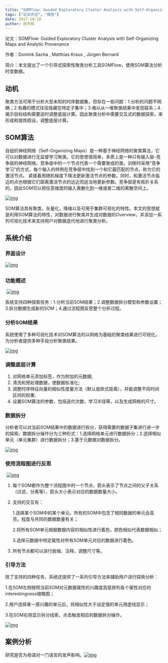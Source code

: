 ```yaml
---
title: "SOMFlow: Guided Exploratory Cluster Analysis with Self-Organizing Maps and Analytic Provenance"
tags: ["论文评述", "报告"]
date: 2017-10-18
author: 顾宇辉
---
```


论文：SOMFlow: Guided Exploratory Cluster Analysis with Self-Organizing Maps and Analytic Provenance

作者：Domink Sacha , Matthias Kraus , Jürgen Bernard

简介：本文提出了一个引导式探索性聚类分析工具SOMFlow，使用SOM算法分析时变数据。

## 动机

聚类方法可用于分析大型未知的时序数据集，但存在一些问题：1.分析的问题不明确；2.有趣的模式往往隐藏在特定子集中；3.难以从一堆聚类结果中发现联系；4.揭示目标结构需要适时调整底层计算。因此聚类分析中需要交互式的数据探索，来形成和提炼假设，调整底层计算。 



## SOM算法

自组织神经网络（Self-Organizing Maps）是一种基于神经网络的聚类算法，它可以对数据进行无监督学习聚类。它的思想很简单，本质上是一种只有输入层–竞争层的神经网络。竞争层中的一个节点代表一个需要聚成的类。训练时采用“竞争学习”的方式，每个输入的样例在竞争层中找到一个和它最匹配的节点，称为它的激活节点。 紧接着用随机梯度下降法更新激活节点的参数。同时，和激活节点临近的点也根据它们距离激活节点的远近而适当地更新参数。竞争层是有拓扑关系的，因此SOM可以把任意维度的输入离散化到一维或者二维的离散空间上。

[![img](http://www.cad.zju.edu.cn/home/vagblog/wp-content/uploads/2017/10/som.png)](http://www.cad.zju.edu.cn/home/vagblog/wp-content/uploads/2017/10/som.png)

SOM算法具有聚类，矢量化，降维以及可用于集群可视化的特性。本文的思想就是利用SOM算法的特性，对数据进行聚类并生成对数据的Overview，并添加一系列可视化技术来支持用户对数据迭代地进行聚类分析。



## 系统介绍

### 界面设计

[![img](http://www.cad.zju.edu.cn/home/vagblog/wp-content/uploads/2017/10/overview.png)](http://www.cad.zju.edu.cn/home/vagblog/wp-content/uploads/2017/10/overview.png)

## 

### 功能概述

​              [![img](http://www.cad.zju.edu.cn/home/vagblog/wp-content/uploads/2017/10/design.png)](http://www.cad.zju.edu.cn/home/vagblog/wp-content/uploads/2017/10/design.png)





系统支持四种探索任务：1.分析当前SOM结果；2.调整数据拆分模型和参数设置；3.拆分数据生成新的SOM；4.通过流程图反思整个分析过程。

### 分析SOM结果

系统使用了多种可视化技术对SOM算法的以网格为基础的聚类结果进行可视化，为分析者提供多种手段分析聚类结果。

[![img](http://www.cad.zju.edu.cn/home/vagblog/wp-content/uploads/2017/10/analyze.png)](http://www.cad.zju.edu.cn/home/vagblog/wp-content/uploads/2017/10/analyze.png)

### 

### 调整底层计算

1. 对网格单元添加标签，作为附加的元数据;
2. 清洗和预处理数据，使数据标准化;
3. 调整时序特征向量的相似性度量方法（默认是欧式距离），并能调整不同时间区间的权重;
4. 设置SOM算法的参数，包括迭代次数，学习半径等，以及生成网格的尺寸。



### 数据拆分

分析者可以对当前SOM结果中的数据进行拆分，获得需要的数据子集进行进一步的探索。数据拆分操作分为三种形式：1.选择网格单元进行数据拆分；2.选择相似单元（单元集群）进行数据拆分；3.基于元数据对数据拆分。

[![img](http://www.cad.zju.edu.cn/home/vagblog/wp-content/uploads/2017/10/partition.png)](http://www.cad.zju.edu.cn/home/vagblog/wp-content/uploads/2017/10/partition.png)

### 使用流程图进行反思

​    [![img](http://www.cad.zju.edu.cn/home/vagblog/wp-content/uploads/2017/10/reflect.png)](http://www.cad.zju.edu.cn/home/vagblog/wp-content/uploads/2017/10/reflect.png)







1. 每个SOM都作为整个流程图中的一个节点，箭头表示了节点之间的父子关系（过滤，分离等），箭头大小表示对应的数据数量大小。

2. 支持的交互有：

   1.选择某个SOM中的某个单元，所有的SOM中包含了相同数据的单元会高亮，程度与共同的数据数量有关；

   2.将所有SOM单元根据数据内容的相似性进行着色，颜色相似代表数据相似；

   3.选择元数据中特定属性对所有SOM单元对应的数据进行着色。

3. 所有节点都可以进行放缩、注释，调整尺寸等。

 

### 引导方法

除了支持的四种任务，系统还提供了一系列引导方法来辅助用户进行探索分析：

1.在SOM左侧按照当前SOM对元数据属性的兴趣度高低排列各个属性对应的 interestingness缩略图；

2.用户选择某一感兴趣的单元后，将相似性大于设定值的单元用虚线显示；

3.在SOM右侧显示拆分线索，点击触发相应的数据拆分操作。

[![img](http://www.cad.zju.edu.cn/home/vagblog/wp-content/uploads/2017/10/guide.png)](http://www.cad.zju.edu.cn/home/vagblog/wp-content/uploads/2017/10/guide.png)

## 案例分析

研究是否为母语对一门语言的发声影响。[![img](http://www.cad.zju.edu.cn/home/vagblog/wp-content/uploads/2017/10/case.png)](http://www.cad.zju.edu.cn/home/vagblog/wp-content/uploads/2017/10/case.png)